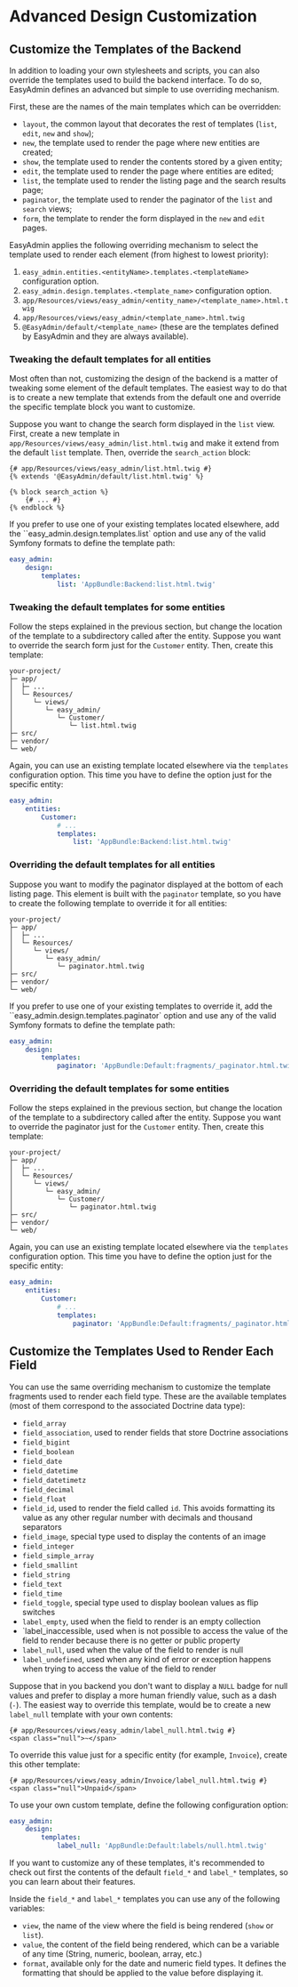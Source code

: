 Advanced Design Customization
=============================

Customize the Templates of the Backend
--------------------------------------

In addition to loading your own stylesheets and scripts, you can also override
the templates used to build the backend interface. To do so, EasyAdmin defines
an advanced but simple to use overriding mechanism.

First, these are the names of the main templates which can be overridden:

  * `layout`, the common layout that decorates the rest of templates (`list`,
    `edit`, `new` and `show`);
  * `new`, the template used to render the page where new entities are created;
  * `show`, the template used to render the contents stored by a given entity;
  * `edit`, the template used to render the page where entities are edited;
  * `list`, the template used to render the listing page and the search
    results page;
  * `paginator`, the template used to render the paginator of the `list` and
    `search` views;
  * `form`, the template to render the form displayed in the `new` and `edit`
    pages.

EasyAdmin applies the following overriding mechanism to select the template
used to render each element (from highest to lowest priority):

  1. `easy_admin.entities.<entityName>.templates.<templateName>` configuration 
     option.
  2. `easy_admin.design.templates.<template_name>` configuration option.
  3. `app/Resources/views/easy_admin/<entity_name>/<template_name>.html.twig`
  4. `app/Resources/views/easy_admin/<template_name>.html.twig`
  5. `@EasyAdmin/default/<template_name>` (these are the templates defined by
     EasyAdmin and they are always available).

### Tweaking the default templates for all entities

Most often than not, customizing the design of the backend is a matter of
tweaking some element of the default templates. The easiest way to do that is
to create a new template that extends from the default one and override the
specific template block you want to customize.

Suppose you want to change the search form displayed in the `list` view.
First, create a new template in `app/Resources/views/easy_admin/list.html.twig`
and make it extend from the default `list` template. Then, override the
`search_action` block:

```twig
{# app/Resources/views/easy_admin/list.html.twig #}
{% extends '@EasyAdmin/default/list.html.twig' %}

{% block search_action %}
    {# ... #}
{% endblock %}
```

If you prefer to use one of your existing templates located elsewhere, add the
``easy_admin.design.templates.list` option and use any of the valid Symfony
formats to define the template path:

```yaml
easy_admin:
    design:
        templates:
            list: 'AppBundle:Backend:list.html.twig'
```

### Tweaking the default templates for some entities

Follow the steps explained in the previous section, but change the location of
the template to a subdirectory called after the entity. Suppose you want to
override the search form just for the `Customer` entity. Then, create this
template:

```
your-project/
├─ app/
│  ├─ ...
│  └─ Resources/
│     └─ views/
│        └─ easy_admin/
│           └─ Customer/
│              └─ list.html.twig
├─ src/
├─ vendor/
└─ web/
```

Again, you can use an existing template located elsewhere via the ``templates``
configuration option. This time you have to define the option just for the
specific entity:

```yaml
easy_admin:
    entities:
        Customer:
            # ...
            templates:
                list: 'AppBundle:Backend:list.html.twig'
```

### Overriding the default templates for all entities

Suppose you want to modify the paginator displayed at the bottom of each
listing page. This element is built with the `paginator` template, so you have
to create the following template to override it for all entities:

```
your-project/
├─ app/
│  ├─ ...
│  └─ Resources/
│     └─ views/
│        └─ easy_admin/
│           └─ paginator.html.twig
├─ src/
├─ vendor/
└─ web/
```

If you prefer to use one of your existing templates to override it, add the
``easy_admin.design.templates.paginator` option and use any of the valid
Symfony formats to define the template path:

```yaml
easy_admin:
    design:
        templates:
            paginator: 'AppBundle:Default:fragments/_paginator.html.twig'
```

### Overriding the default templates for some entities

Follow the steps explained in the previous section, but change the location of
the template to a subdirectory called after the entity. Suppose you want to
override the paginator just for the `Customer` entity. Then, create this
template:

```
your-project/
├─ app/
│  ├─ ...
│  └─ Resources/
│     └─ views/
│        └─ easy_admin/
│           └─ Customer/
│              └─ paginator.html.twig
├─ src/
├─ vendor/
└─ web/
```

Again, you can use an existing template located elsewhere via the ``templates``
configuration option. This time you have to define the option just for the
specific entity:

```yaml
easy_admin:
    entities:
        Customer:
            # ...
            templates:
                paginator: 'AppBundle:Default:fragments/_paginator.html.twig'
```

Customize the Templates Used to Render Each Field
-------------------------------------------------

You can use the same overriding mechanism to customize the template fragments
used to render each field type. These are the available templates (most of
them correspond to the associated Doctrine data type):

  * `field_array`
  * `field_association`, used to render fields that store Doctrine associations
  * `field_bigint`
  * `field_boolean`
  * `field_date`
  * `field_datetime`
  * `field_datetimetz`
  * `field_decimal`
  * `field_float`
  * `field_id`, used to render the field called `id`. This avoids formatting 
    its value as any other regular number with decimals and thousand separators
  * `field_image`, special type used to display the contents of an image
  * `field_integer`
  * `field_simple_array`
  * `field_smallint`
  * `field_string`
  * `field_text`
  * `field_time`
  * `field_toggle`, special type used to display boolean values as flip 
    switches
  * `label_empty`, used when the field to render is an empty collection
  * `label_inaccessible, used when is not possible to access the value of the
    field to render because there is no getter or public property
  * `label_null`, used when the value of the field to render is null
  * `label_undefined`, used when any kind of error or exception happens when
    trying to access the value of the field to render

Suppose that in you backend you don't want to display a `NULL` badge for null
values and prefer to display a more human friendly value, such as a dash (`-`).
The easiest way to override this template, would be to create a new
`label_null` template with your own contents:

```twig
{# app/Resources/views/easy_admin/label_null.html.twig #}
<span class="null">~</span>
```

To override this value just for a specific entity (for example, `Invoice`), 
create this other template:

```twig
{# app/Resources/views/easy_admin/Invoice/label_null.html.twig #}
<span class="null">Unpaid</span>
```

To use your own custom template, define the following configuration option:

```yaml
easy_admin:
    design:
        templates:
            label_null: 'AppBundle:Default:labels/null.html.twig'
```

If you want to customize any of these templates, it's recommended to check out
first the contents of the default `field_*` and `label_*` templates, so you can
learn about their features.

Inside the `field_*` and `label_*` templates you can use any of the following
variables:

  * `view`, the name of the view where the field is being rendered (`show` or
    `list`).
  * `value`, the content of the field being rendered, which can be a variable
    of any time (String, numeric, boolean, array, etc.)
  * `format`, available only for the date and numeric field types. It defines
    the formatting that should be applied to the value before displaying it.

